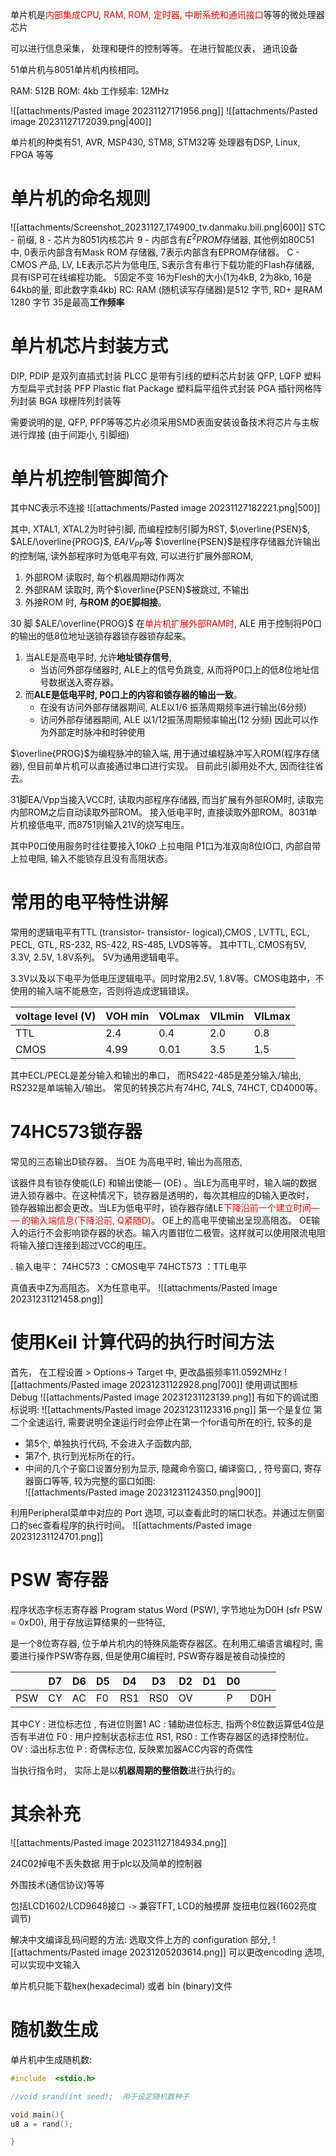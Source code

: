 单片机是<mark style="background: transparent; color: red">内部集成CPU, RAM, ROM, 定时器, 中断系统和通讯接口</mark>等等的微处理器芯片

可以进行信息采集， 处理和硬件的控制等等。
在进行智能仪表， 通讯设备

51单片机与8051单片机内核相同。

RAM: 512B
ROM: 4kb 
工作频率: 12MHz 

![[attachments/Pasted image 20231127171956.png]]
![[attachments/Pasted image 20231127172039.png|400]]

单片机的种类有51, AVR, MSP430, STM8, STM32等
处理器有DSP, Linux, FPGA 等等 

# 单片机的命名规则
![[attachments/Screenshot_20231127_174900_tv.danmaku.bili.png|600]]
STC - 前缀, 
8 - 芯片为8051内核芯片 
9 - 内部含有$E^{2}PROM$存储器,  其他例如80C51中, 0表示内部含有Mask ROM 存储器, 7表示内部含有EPROM存储器。
C - CMOS 产品, LV, LE表示芯片为低电压, S表示含有串行下载功能的Flash存储器, 具有ISP可在线编程功能。 
5固定不变
16为Flesh的大小(1为4kB,  2为8kb, 16是64kb的量, 即此数字乘4kb)
RC: RAM (随机读写存储器)是512 字节, RD+ 是RAM 1280 字节
35是最高**工作频率** 

# 单片机芯片封装方式
DIP, PDIP 是双列直插式封装
PLCC 是带有引线的塑料芯片封装
QFP, LQFP 塑料方型扁平式封装
PFP  Plastic flat Package 塑料扁平组件式封装 
PGA 插针网格阵列封装 
BGA 球栅阵列封装等

需要说明的是, QFP, PFP等等芯片必须采用SMD表面安装设备技术将芯片与主板进行焊接 (由于间距小, 引脚细)


# 单片机控制管脚简介 
其中NC表示不连接 
![[attachments/Pasted image 20231127182221.png|500]]

其中, XTAL1, XTAL2为时钟引脚, 
而编程控制引脚为RST, $\overline{PSEN}$, $ALE/\overline{PROG}$, $EA / V_{PP}$等
$\overline{PSEN}$是程序存储器允许输出的控制端, 读外部程序时为低电平有效, 可以进行扩展外部ROM, 
1. 外部ROM 读取时, 每个机器周期动作两次
2. 外部RAM 读取时, 两个$\overline{PSEN}$被跳过, 不输出 
3. 外接ROM 时, **与ROM 的OE脚相接**。

30 脚 $ALE/\overline{PROG}$ 在<mark style="background: transparent; color: red">单片机扩展外部RAM时</mark>, ALE 用于控制将P0口的输出的低8位地址送锁存器锁存器锁存起来。
1.  当ALE是高电平时, 允许**地址锁存信号**, 
	- 当访问外部存储器时, ALE上的信号负跳变, 从而将P0口上的低8位地址信号数据送入寄存器。 
2. 而**ALE是低电平时, P0口上的内容和锁存器的输出一致**。 
	- 在没有访问外部存储器期间, ALE以1/6 振荡周期频率进行输出(6分频)
	- 访问外部存储器期间, ALE 以1/12振荡周期频率输出(12 分频) 
	因此可以作为外部定时脉冲和时钟使用

$\overline{PROG}$为编程脉冲的输入端, 用于通过编程脉冲写入ROM(程序存储器), 但目前单片机可以直接通过串口进行实现。 
目前此引脚用处不大, 因而往往省去。

31脚EA/Vpp当接入VCC时, 读取内部程序存储器, 而当扩展有外部ROM时, 读取完内部ROM之后自动读取外部ROM。 
接入低电平时, 直接读取外部ROM。8031单片机接低电平, 而8751则输入21V的烧写电压。

其中P0口使用服务时往往要接入10k$\Omega$ 上拉电阻 
P1口为准双向8位IO口, 内部自带上拉电阻, 输入不能锁存且没有高阻状态。

# 常用的电平特性讲解
常用的逻辑电平有TTL (transistor- transistor- logical),CMOS , LVTTL, ECL, PECL, GTL, RS-232, RS-422, RS-485, LVDS等等。 
其中TTL, CMOS有5V, 3.3V, 2.5V, 1.8V系列。 5V为通用逻辑电平。

3.3V以及以下电平为低电压逻辑电平。同时常用2.5V, 1.8V等。CMOS电路中，不使用的输入端不能悬空，否则将造成逻辑错误。

| voltage level (V) | VOH min | VOLmax | VILmin | VILmax |
| ---- | ---- | ---- | ---- | ---- |
| TTL | 2.4 | 0.4 | 2.0 | 0.8 |
| CMOS | 4.99 | 0.01 | 3.5 | 1.5 |
其中ECL/PECL是差分输入和输出的串口， 而RS422-485是差分输入/输出, RS232是单端输入/输出。
常见的转换芯片有74HC, 74LS, 74HCT, CD4000等。 


# 74HC573锁存器
常见的三态输出D锁存器。 
当OE 为高电平时, 输出为高阻态, 

该器件具有锁存使能(LE) 和输出使能— (OE) 。当LE为高电平时，输入端的数据进入锁存器中。在这种情况下，锁存器是透明的，每次其相应的D输入更改时， 锁存器输出都会更改。当LE为低电平时，锁存器存储LE<mark style="background: transparent; color: red">下降沿前一个建立时间— — 的输入端信息(下降沿前, Q紧随D)</mark>。 OE上的高电平使输出呈现高阻态。 OE输入的运行不会影响锁存器的状态。输入内置钳位二极管。这样就可以使用限流电阻将输入接口连接到超过VCC的电压。

. 输入电平： 
	74HC573 ：CMOS电平 
	74HCT573 ：TTL电平 

真值表中Z为高阻态。 X为任意电平。 
![[attachments/Pasted image 20231231121458.png]]

# 使用Keil 计算代码的执行时间方法

首先， 在工程设置 > Options-> Target 中, 更改晶振频率11.0592MHz 
![[attachments/Pasted image 20231231122928.png|700]]
使用调试图标 Debug
![[attachments/Pasted image 20231231123139.png]]
有如下的调试图标说明: 
![[attachments/Pasted image 20231231123316.png]]
第一个是复位
第二个全速运行, 需要说明全速运行时会停止在第一个for语句所在的行, 
较多的是
- 第5个, 单独执行代码, 不会进入子函数内部, 
- 第7个, 执行到光标所在的行。 
- 中间的几个子窗口设置分别为显示, 隐藏命令窗口, 编译窗口, , 符号窗口, 寄存器窗口等等, 较为完整的窗口如图:  
![[attachments/Pasted image 20231231124350.png|900]]

利用Peripheral菜单中对应的 Port 选项, 可以查看此时的端口状态。并通过左侧窗口的sec查看程序的执行时间。 
![[attachments/Pasted image 20231231124701.png]] 

# PSW 寄存器 
程序状态字标志寄存器 Program status Word (PSW), 字节地址为D0H (sfr PSW = 0xD0), 用于存放运算结果的一些特征,  

是一个8位寄存器, 位于单片机内的特殊风能寄存器区。在利用汇编语言编程时, 需要进行操作PSW寄存器, 但是使用C编程时, PSW寄存器是被自动操控的

|  | D7 | D6 | D5 | D4 | D3 | D2 | D1 | D0 |  |
| ---- | ---- | ---- | ---- | ---- | ---- | ---- | ---- | ---- | ---- |
| PSW | CY | AC | F0 | RS1 | RS0 | OV |  | P | D0H |
其中CY : 进位标志位 , 有进位则置1 
AC : 辅助进位标志, 指两个8位数运算低4位是否有半进位
F0  : 用户控制状态标志位 
RS1, RS0 : 工作寄存器区的选择控制位。
OV : 溢出标志位
P : 奇偶标志位, 反映累加器ACC内容的奇偶性

当执行指令时， 实际上是以**机器周期的整倍数**进行执行的。 
# 其余补充

![[attachments/Pasted image 20231127184934.png]]

24C02掉电不丢失数据 
用于plc以及简单的控制器

外围技术(通信协议)等等  

包括LCD1602/LCD9648接口 `->` 兼容TFT, LCD的触摸屏 
旋扭电位器(1602亮度调节) 

解决中文编译乱码问题的方法: 选取文件上方的 configuration 部分, 
![[attachments/Pasted image 20231205203614.png]]
可以更改encoding 选项, 可以实现中文输入

单片机只能下载hex(hexadecimal) 或者 bin (binary)文件

# 随机数生成
单片机中生成随机数: 
```c
#include  <stdio.h> 

//void srand(int seed);  用于设定随机数种子

void main(){
u8 a = rand();

}
```

